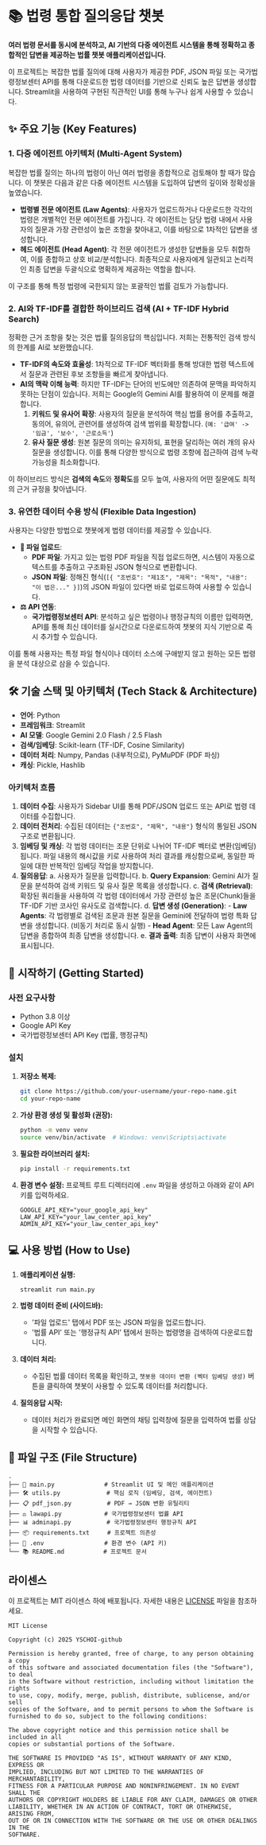 # 📚 법령 통합 질의응답 챗봇

**여러 법령 문서를 동시에 분석하고, AI 기반의 다중 에이전트 시스템을 통해 정확하고 종합적인 답변을 제공하는 법률 챗봇 애플리케이션입니다.**

이 프로젝트는 복잡한 법률 질의에 대해 사용자가 제공한 PDF, JSON 파일 또는 국가법령정보센터 API를 통해 다운로드한 법령 데이터를 기반으로 신뢰도 높은 답변을 생성합니다. Streamlit을 사용하여 구현된 직관적인 UI를 통해 누구나 쉽게 사용할 수 있습니다.

## ✨ 주요 기능 (Key Features)

### 1\. 다중 에이전트 아키텍처 (Multi-Agent System)

복잡한 법률 질의는 하나의 법령이 아닌 여러 법령을 종합적으로 검토해야 할 때가 많습니다. 이 챗봇은 다음과 같은 다중 에이전트 시스템을 도입하여 답변의 깊이와 정확성을 높였습니다.

  - **법령별 전문 에이전트 (Law Agents)**: 사용자가 업로드하거나 다운로드한 각각의 법령은 개별적인 전문 에이전트를 가집니다. 각 에이전트는 담당 법령 내에서 사용자의 질문과 가장 관련성이 높은 조항을 찾아내고, 이를 바탕으로 1차적인 답변을 생성합니다.
  - **헤드 에이전트 (Head Agent)**: 각 전문 에이전트가 생성한 답변들을 모두 취합하여, 이를 종합하고 상호 비교/분석합니다. 최종적으로 사용자에게 일관되고 논리적인 최종 답변을 두괄식으로 명확하게 제공하는 역할을 합니다.

이 구조를 통해 특정 법령에 국한되지 않는 포괄적인 법률 검토가 가능합니다.

### 2\. AI와 TF-IDF를 결합한 하이브리드 검색 (AI + TF-IDF Hybrid Search)

정확한 근거 조항을 찾는 것은 법률 질의응답의 핵심입니다. 저희는 전통적인 검색 방식의 한계를 AI로 보완했습니다.

  - **TF-IDF의 속도와 효율성**: 1차적으로 TF-IDF 벡터화를 통해 방대한 법령 텍스트에서 질문과 관련된 후보 조항들을 빠르게 찾아냅니다.
  - **AI의 맥락 이해 능력**: 하지만 TF-IDF는 단어의 빈도에만 의존하여 문맥을 파악하지 못하는 단점이 있습니다. 저희는 Google의 Gemini AI를 활용하여 이 문제를 해결합니다.
    1.  **키워드 및 유사어 확장**: 사용자의 질문을 분석하여 핵심 법률 용어를 추출하고, 동의어, 유의어, 관련어를 생성하여 검색 범위를 확장합니다. (`예: '급여' -> '임금', '보수', '근로소득'`)
    2.  **유사 질문 생성**: 원본 질문의 의미는 유지하되, 표현을 달리하는 여러 개의 유사 질문을 생성합니다. 이를 통해 다양한 방식으로 법령 조항에 접근하여 검색 누락 가능성을 최소화합니다.

이 하이브리드 방식은 **검색의 속도**와 **정확도**를 모두 높여, 사용자의 어떤 질문에도 최적의 근거 규정을 찾아냅니다.

### 3\. 유연한 데이터 수용 방식 (Flexible Data Ingestion)

사용자는 다양한 방법으로 챗봇에게 법령 데이터를 제공할 수 있습니다.

  - **📄 파일 업로드**:
      - **PDF 파일**: 가지고 있는 법령 PDF 파일을 직접 업로드하면, 시스템이 자동으로 텍스트를 추출하고 구조화된 JSON 형식으로 변환합니다.
      - **JSON 파일**: 정해진 형식(`[{ "조번호": "제1조", "제목": "목적", "내용": "이 법은..." }]`)의 JSON 파일이 있다면 바로 업로드하여 사용할 수 있습니다.
  - **⚖️ API 연동**:
      - **국가법령정보센터 API**: 분석하고 싶은 법령이나 행정규칙의 이름만 입력하면, API를 통해 최신 데이터를 실시간으로 다운로드하여 챗봇의 지식 기반으로 즉시 추가할 수 있습니다.

이를 통해 사용자는 특정 파일 형식이나 데이터 소스에 구애받지 않고 원하는 모든 법령을 분석 대상으로 삼을 수 있습니다.

## 🛠️ 기술 스택 및 아키텍처 (Tech Stack & Architecture)

  - **언어**: Python
  - **프레임워크**: Streamlit
  - **AI 모델**: Google Gemini 2.0 Flash / 2.5 Flash
  - **검색/임베딩**: Scikit-learn (TF-IDF, Cosine Similarity)
  - **데이터 처리**: Numpy, Pandas (내부적으로), PyMuPDF (PDF 파싱)
  - **캐싱**: Pickle, Hashlib

### 아키텍처 흐름

1.  **데이터 수집**: 사용자가 Sidebar UI를 통해 PDF/JSON 업로드 또는 API로 법령 데이터를 수집합니다.
2.  **데이터 전처리**: 수집된 데이터는 `{"조번호", "제목", "내용"}` 형식의 통일된 JSON 구조로 변환됩니다.
3.  **임베딩 및 캐싱**: 각 법령 데이터는 조문 단위로 나뉘어 TF-IDF 벡터로 변환(임베딩)됩니다. 파일 내용의 해시값을 키로 사용하여 처리 결과를 캐싱함으로써, 동일한 파일에 대한 반복적인 임베딩 작업을 방지합니다.
4.  **질의응답**:
    a. 사용자가 질문을 입력합니다.
    b. **Query Expansion**: Gemini AI가 질문을 분석하여 검색 키워드 및 유사 질문 목록을 생성합니다.
    c. **검색 (Retrieval)**: 확장된 쿼리들을 사용하여 각 법령 데이터에서 가장 관련성 높은 조문(Chunk)들을 TF-IDF 기반 코사인 유사도로 검색합니다.
    d. **답변 생성 (Generation)**:
    \-   **Law Agents**: 각 법령별로 검색된 조문과 원본 질문을 Gemini에 전달하여 법령 특화 답변을 생성합니다. (비동기 처리로 동시 실행)
    \-   **Head Agent**: 모든 Law Agent의 답변을 종합하여 최종 답변을 생성합니다.
    e. **결과 출력**: 최종 답변이 사용자 화면에 표시됩니다.

## 🚀 시작하기 (Getting Started)

### 사전 요구사항

  - Python 3.8 이상
  - Google API Key
  - 국가법령정보센터 API Key (법률, 행정규칙)

### 설치

1.  **저장소 복제:**

    ```bash
    git clone https://github.com/your-username/your-repo-name.git
    cd your-repo-name
    ```

2.  **가상 환경 생성 및 활성화 (권장):**

    ```bash
    python -m venv venv
    source venv/bin/activate  # Windows: venv\Scripts\activate
    ```

3.  **필요한 라이브러리 설치:**

    ```bash
    pip install -r requirements.txt
    ```

4.  **환경 변수 설정:**
    프로젝트 루트 디렉터리에 `.env` 파일을 생성하고 아래와 같이 API 키를 입력하세요.

    ```
    GOOGLE_API_KEY="your_google_api_key"
    LAW_API_KEY="your_law_center_api_key"
    ADMIN_API_KEY="your_law_center_api_key"
    ```

## 💻 사용 방법 (How to Use)

1.  **애플리케이션 실행:**

    ```bash
    streamlit run main.py
    ```

2.  **법령 데이터 준비 (사이드바):**

      - '파일 업로드' 탭에서 PDF 또는 JSON 파일을 업로드합니다.
      - '법률 API' 또는 '행정규칙 API' 탭에서 원하는 법령명을 검색하여 다운로드합니다.

3.  **데이터 처리:**

      - 수집된 법률 데이터 목록을 확인하고, `챗봇용 데이터 변환 (벡터 임베딩 생성)` 버튼을 클릭하여 챗봇이 사용할 수 있도록 데이터를 처리합니다.

4.  **질의응답 시작:**

      - 데이터 처리가 완료되면 메인 화면의 채팅 입력창에 질문을 입력하여 법률 상담을 시작할 수 있습니다.

## 📂 파일 구조 (File Structure)

```
.
├── 📄 main.py              # Streamlit UI 및 메인 애플리케이션
├── 🛠️ utils.py             # 핵심 로직 (임베딩, 검색, 에이전트)
├── 📋 pdf_json.py          # PDF → JSON 변환 유틸리티
├── ⚖️ lawapi.py            # 국가법령정보센터 법률 API
├── 📊 adminapi.py          # 국가법령정보센터 행정규칙 API
├── 📦 requirements.txt     # 프로젝트 의존성
├── 🔐 .env                 # 환경 변수 (API 키)
└── 📚 README.md           # 프로젝트 문서
```

## 라이센스

이 프로젝트는 MIT 라이센스 하에 배포됩니다. 자세한 내용은 [LICENSE](LICENSE) 파일을 참조하세요.

```
MIT License

Copyright (c) 2025 YSCHOI-github

Permission is hereby granted, free of charge, to any person obtaining a copy
of this software and associated documentation files (the "Software"), to deal
in the Software without restriction, including without limitation the rights
to use, copy, modify, merge, publish, distribute, sublicense, and/or sell
copies of the Software, and to permit persons to whom the Software is
furnished to do so, subject to the following conditions:

The above copyright notice and this permission notice shall be included in all
copies or substantial portions of the Software.

THE SOFTWARE IS PROVIDED "AS IS", WITHOUT WARRANTY OF ANY KIND, EXPRESS OR
IMPLIED, INCLUDING BUT NOT LIMITED TO THE WARRANTIES OF MERCHANTABILITY,
FITNESS FOR A PARTICULAR PURPOSE AND NONINFRINGEMENT. IN NO EVENT SHALL THE
AUTHORS OR COPYRIGHT HOLDERS BE LIABLE FOR ANY CLAIM, DAMAGES OR OTHER
LIABILITY, WHETHER IN AN ACTION OF CONTRACT, TORT OR OTHERWISE, ARISING FROM,
OUT OF OR IN CONNECTION WITH THE SOFTWARE OR THE USE OR OTHER DEALINGS IN THE
SOFTWARE.
```


